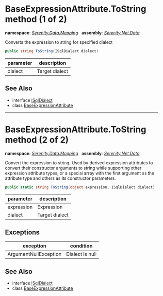 # BaseExpressionAttribute.ToString method (1 of 2)
**namespace:** *[Serenity.Data.Mapping](../../README.md#serenity.data.mapping-namespace)*   **assembly**: *[Serenity.Net.Data](../../README.md)*

Converts the expression to string for specified dialect

```csharp
public string ToString(ISqlDialect dialect)
```

| parameter | description |
| --- | --- |
| dialect | Target dialect |

## See Also

* interface [ISqlDialect](../../Serenity.Data/ISqlDialect.md)
* class [BaseExpressionAttribute](../BaseExpressionAttribute.md)

---

# BaseExpressionAttribute.ToString method (2 of 2)
**namespace:** *[Serenity.Data.Mapping](../../README.md#serenity.data.mapping-namespace)*   **assembly**: *[Serenity.Net.Data](../../README.md)*

Convert the expression to string. Used by derived expression attributes to convert their constructor arguments to string while supporting other expression attribute types, or a special array with the first argument as the attribute type and others as its constructor parameters.

```csharp
public static string ToString(object expression, ISqlDialect dialect)
```

| parameter | description |
| --- | --- |
| expression | Expression |
| dialect | Target dialect |

## Exceptions

| exception | condition |
| --- | --- |
| ArgumentNullException | Dialect is null |

## See Also

* interface [ISqlDialect](../../Serenity.Data/ISqlDialect.md)
* class [BaseExpressionAttribute](../BaseExpressionAttribute.md)